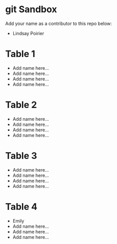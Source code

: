 # git Sandbox

Add your name as a contributor to this repo below:

- Lindsay Poirier

# Table 1
- Add name here...
- Add name here...
- Add name here...
- Add name here...

# Table 2

- Add name here...
- Add name here...
- Add name here...
- Add name here...

# Table 3

- Add name here...
- Add name here...
- Add name here...
- Add name here...

# Table 4

- Emily
- Add name here...
- Add name here...
- Add name here...
